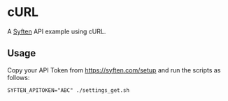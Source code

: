 # cURL
A [Syften](https://syften.com/) API example using cURL.

## Usage
Copy your API Token from https://syften.com/setup and run the scripts as follows:
```
SYFTEN_APITOKEN="ABC" ./settings_get.sh
```
